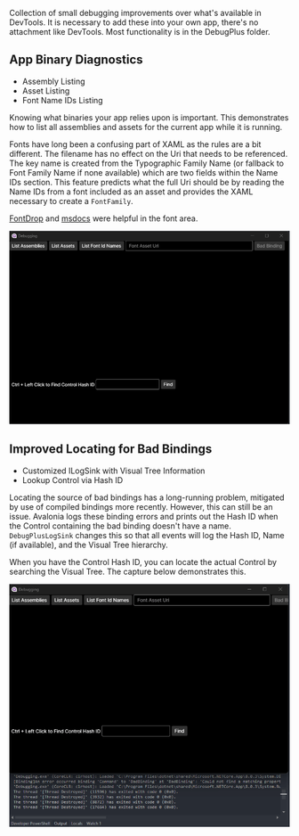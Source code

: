 Collection of small debugging improvements over what's available in DevTools. It is necessary to add these into your own app, there's no attachment like DevTools. Most functionality is in 
the DebugPlus folder.

## App Binary Diagnostics

* Assembly Listing
* Asset Listing
* Font Name IDs Listing

Knowing what binaries your app relies upon is important. This demonstrates how to list all assemblies and assets for the current app while it is running.

Fonts have long been a confusing part of XAML as the rules are a bit different. The filename has no effect on the Uri that needs to be referenced. The key name is created from 
the Typographic Family Name (or fallback to Font Family Name if none available) which are two fields within the Name IDs section. This feature predicts what the full Uri 
should be by reading the Name IDs from a font included as an asset and provides the XAML necessary to create a `FontFamily`.

[FontDrop](https://fontdrop.info/#/?darkmode=true) and [msdocs](https://learn.microsoft.com/en-us/typography/opentype/spec/name#name-ids) were helpful in the font area.

![Binary Diagnostics](Assets/assetScreenCapture.gif)

## Improved Locating for Bad Bindings

* Customized ILogSink with Visual Tree Information
* Lookup Control via Hash ID

Locating the source of bad bindings has a long-running problem, mitigated by use of compiled bindings more recently. However, this can still be an issue. Avalonia logs 
these binding errors and prints out the Hash ID when the Control containing the bad binding doesn't have a name. `DebugPlusLogSink` changes this so that all events will 
log the Hash ID, Name (if available), and the Visual Tree hierarchy.

When you have the Control Hash ID, you can locate the actual Control by searching the Visual Tree. The capture below demonstrates this.

![Bad Binding Lookup](Assets/logFindScreenCapture.gif)
